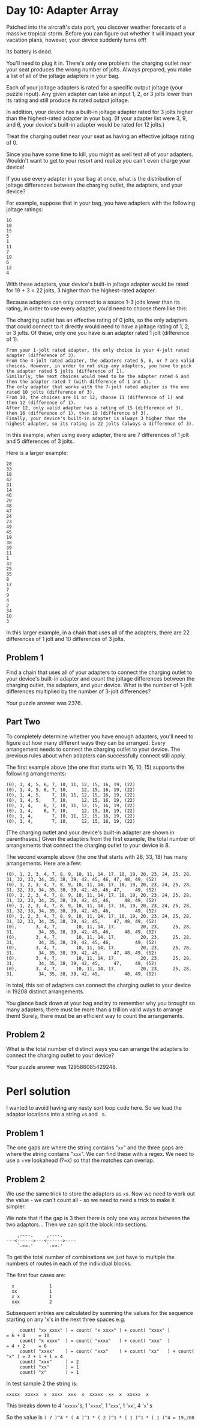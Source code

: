 # Day 10: Adapter Array

Patched into the aircraft's data port, you discover weather forecasts of a massive tropical storm. Before you can figure out whether it will impact your vacation plans, however, your device suddenly turns off!

Its battery is dead.

You'll need to plug it in. There's only one problem: the charging outlet near your seat produces the wrong number of jolts. Always prepared, you make a list of all of the joltage adapters in your bag.

Each of your joltage adapters is rated for a specific output joltage (your puzzle input). Any given adapter can take an input 1, 2, or 3 jolts lower than its rating and still produce its rated output joltage.

In addition, your device has a built-in joltage adapter rated for 3 jolts higher than the highest-rated adapter in your bag. (If your adapter list were 3, 9, and 6, your device's built-in adapter would be rated for 12 jolts.)

Treat the charging outlet near your seat as having an effective joltage rating of 0.

Since you have some time to kill, you might as well test all of your adapters. Wouldn't want to get to your resort and realize you can't even charge your device!

If you use every adapter in your bag at once, what is the distribution of joltage differences between the charging outlet, the adapters, and your device?

For example, suppose that in your bag, you have adapters with the following joltage ratings:

```
16
10
15
5
1
11
7
19
6
12
4
```

With these adapters, your device's built-in joltage adapter would be rated for 19 + 3 = 22 jolts, 3 higher than the highest-rated adapter.

Because adapters can only connect to a source 1-3 jolts lower than its rating, in order to use every adapter, you'd need to choose them like this:

The charging outlet has an effective rating of 0 jolts, so the only adapters that could connect to it directly would need to have a joltage rating of 1, 2, or 3 jolts. Of these, only one you have is an adapter rated 1 jolt (difference of 1).

```
From your 1-jolt rated adapter, the only choice is your 4-jolt rated adapter (difference of 3).
From the 4-jolt rated adapter, the adapters rated 5, 6, or 7 are valid choices. However, in order to not skip any adapters, you have to pick the adapter rated 5 jolts (difference of 1).
Similarly, the next choices would need to be the adapter rated 6 and then the adapter rated 7 (with difference of 1 and 1).
The only adapter that works with the 7-jolt rated adapter is the one rated 10 jolts (difference of 3).
From 10, the choices are 11 or 12; choose 11 (difference of 1) and then 12 (difference of 1).
After 12, only valid adapter has a rating of 15 (difference of 3), then 16 (difference of 1), then 19 (difference of 3).
Finally, your device's built-in adapter is always 3 higher than the highest adapter, so its rating is 22 jolts (always a difference of 3).
```

In this example, when using every adapter, there are 7 differences of 1 jolt and 5 differences of 3 jolts.

Here is a larger example:

```
28
33
18
42
31
14
46
20
48
47
24
23
49
45
19
38
39
11
1
32
25
35
8
17
7
9
4
2
34
10
3
```

In this larger example, in a chain that uses all of the adapters, there are 22 differences of 1 jolt and 10 differences of 3 jolts.

## Problem 1

Find a chain that uses all of your adapters to connect the charging outlet to your device's built-in adapter and count the joltage differences between the charging outlet, the adapters, and your device. What is the number of 1-jolt differences multiplied by the number of 3-jolt differences?

Your puzzle answer was 2376.

## Part Two

To completely determine whether you have enough adapters, you'll need to figure out how many different ways they can be arranged. Every arrangement needs to connect the charging outlet to your device. The previous rules about when adapters can successfully connect still apply.

The first example above (the one that starts with 16, 10, 15) supports the following arrangements:

```
(0), 1, 4, 5, 6, 7, 10, 11, 12, 15, 16, 19, (22)
(0), 1, 4, 5, 6, 7, 10,     12, 15, 16, 19, (22)
(0), 1, 4, 5,    7, 10, 11, 12, 15, 16, 19, (22)
(0), 1, 4, 5,    7, 10,     12, 15, 16, 19, (22)
(0), 1, 4,    6, 7, 10, 11, 12, 15, 16, 19, (22)
(0), 1, 4,    6, 7, 10,     12, 15, 16, 19, (22)
(0), 1, 4,       7, 10, 11, 12, 15, 16, 19, (22)
(0), 1, 4,       7, 10,     12, 15, 16, 19, (22)
```

(The charging outlet and your device's built-in adapter are shown in parentheses.) Given the adapters from the first example, the total number of arrangements that connect the charging outlet to your device is 8.

The second example above (the one that starts with 28, 33, 18) has many arrangements. Here are a few:

```
(0), 1, 2, 3, 4, 7, 8, 9, 10, 11, 14, 17, 18, 19, 20, 23, 24, 25, 28, 31, 32, 33, 34, 35, 38, 39, 42, 45, 46, 47, 48, 49, (52)
(0), 1, 2, 3, 4, 7, 8, 9, 10, 11, 14, 17, 18, 19, 20, 23, 24, 25, 28, 31, 32, 33, 34, 35, 38, 39, 42, 45, 46, 47,     49, (52)
(0), 1, 2, 3, 4, 7, 8, 9, 10, 11, 14, 17, 18, 19, 20, 23, 24, 25, 28, 31, 32, 33, 34, 35, 38, 39, 42, 45, 46,     48, 49, (52)
(0), 1, 2, 3, 4, 7, 8, 9, 10, 11, 14, 17, 18, 19, 20, 23, 24, 25, 28, 31, 32, 33, 34, 35, 38, 39, 42, 45, 46,         49, (52)
(0), 1, 2, 3, 4, 7, 8, 9, 10, 11, 14, 17, 18, 19, 20, 23, 24, 25, 28, 31, 32, 33, 34, 35, 38, 39, 42, 45,     47, 48, 49, (52)
(0),       3, 4, 7,       10, 11, 14, 17,         20, 23,     25, 28, 31,         34, 35, 38, 39, 42, 45, 46,     48, 49, (52)
(0),       3, 4, 7,       10, 11, 14, 17,         20, 23,     25, 28, 31,         34, 35, 38, 39, 42, 45, 46,         49, (52)
(0),       3, 4, 7,       10, 11, 14, 17,         20, 23,     25, 28, 31,         34, 35, 38, 39, 42, 45,     47, 48, 49, (52)
(0),       3, 4, 7,       10, 11, 14, 17,         20, 23,     25, 28, 31,         34, 35, 38, 39, 42, 45,     47,     49, (52)
(0),       3, 4, 7,       10, 11, 14, 17,         20, 23,     25, 28, 31,         34, 35, 38, 39, 42, 45,         48, 49, (52)
```

In total, this set of adapters can connect the charging outlet to your device in 19208 distinct arrangements.

You glance back down at your bag and try to remember why you brought so many adapters; there must be more than a trillion valid ways to arrange them! Surely, there must be an efficient way to count the arrangements.

## Problem 2

What is the total number of distinct ways you can arrange the adapters to connect the charging outlet to your device?

Your puzzle answer was 129586085429248.

# Perl solution

I wanted to avoid having any nasty sort loop code here. So we load the adaptor locations into a string `x`s and ` `s.

## Problem 1

The one gaps are where the string contains "`xx`" and the three gaps are where the string contains "`xxx`". We can find these with a regex. We need to use a +ve lookahead (?=x) so that the matches can overlap.

## Problem 2

We use the same trick to store the adaptors as `x`s. Now we need to work out the value - we can't count all - so we need to need a trick to make it simpler.

We note that if the gap is 3 then there is only one way across between the two adaptors... Then we can split the block into sections.

```
    ,----.     ,----.
---<------>---<------>----
    `-<>-'     `-<>-'
```

To get the total number of combinations we just have to multiple the numbers of routes in each of the individual blocks.

The first four cases are:

```
  x             1
  xx            1
  x x           1
  xxx           2
```

Subsequent entries are calculated by summing the values for the sequence starting on any 'x's in the next three spaces e.g.

```
     count( "xx xxxx" ) = count( "x xxxx" ) + count( "xxxx" )                = 6 + 4     = 10
     count( "x xxxx"  ) = count( "xxxx"   ) + count( "xxx"  )                = 4 + 2     = 6
     count( "xxxx"    ) = count( "xxx"    ) + count( "xx"   ) + count( "x" ) = 2 + 1 + 1 = 4
     count( "xxx"     ) = 2
     count( "xx"      ) = 1
     count( "x"       ) = 1
```

In test sample 2 the string is:

```
xxxxx  xxxxx  x  xxxx  xxx  x  xxxxx  xx  x  xxxxx  x
```

This breaks down to 4 '`xxxxx`'s,  1 '`xxxx`', 1 '`xxx`', 1 '`xx`', 4 '`x`' s

So the value is `( 7 )^4 * ( 4 )^1 * ( 2 )^1 * ( 1 )^1 * ( 1 )^4 = 19,208`